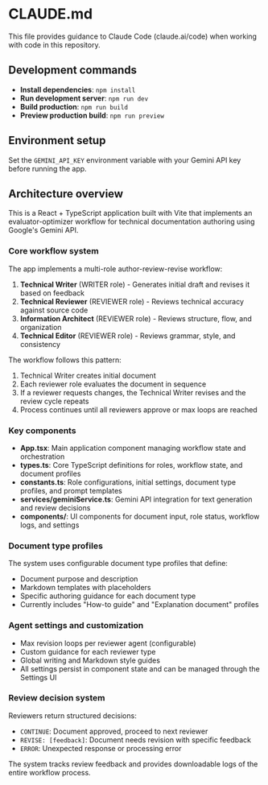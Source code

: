 # CLAUDE.md

This file provides guidance to Claude Code (claude.ai/code) when working with code in this repository.

## Development commands

- **Install dependencies**: `npm install`
- **Run development server**: `npm run dev`
- **Build production**: `npm run build`
- **Preview production build**: `npm run preview`

## Environment setup

Set the `GEMINI_API_KEY` environment variable with your Gemini API key before running the app.

## Architecture overview

This is a React + TypeScript application built with Vite that implements an evaluator-optimizer workflow for technical documentation authoring using Google's Gemini API.

### Core workflow system

The app implements a multi-role author-review-revise workflow:

1. **Technical Writer** (WRITER role) - Generates initial draft and revises it based on feedback
2. **Technical Reviewer** (REVIEWER role) - Reviews technical accuracy against source code
3. **Information Architect** (REVIEWER role) - Reviews structure, flow, and organization
4. **Technical Editor** (REVIEWER role) - Reviews grammar, style, and consistency

The workflow follows this pattern:

1. Technical Writer creates initial document
2. Each reviewer role evaluates the document in sequence
3. If a reviewer requests changes, the Technical Writer revises and the review cycle repeats
4. Process continues until all reviewers approve or max loops are reached

### Key components

- **App.tsx**: Main application component managing workflow state and orchestration
- **types.ts**: Core TypeScript definitions for roles, workflow state, and document profiles
- **constants.ts**: Role configurations, initial settings, document type profiles, and prompt templates
- **services/geminiService.ts**: Gemini API integration for text generation and review decisions
- **components/**: UI components for document input, role status, workflow logs, and settings

### Document type profiles

The system uses configurable document type profiles that define:

- Document purpose and description
- Markdown templates with placeholders
- Specific authoring guidance for each document type
- Currently includes "How-to guide" and "Explanation document" profiles

### Agent settings and customization

- Max revision loops per reviewer agent (configurable)
- Custom guidance for each reviewer type
- Global writing and Markdown style guides
- All settings persist in component state and can be managed through the Settings UI

### Review decision system

Reviewers return structured decisions:

- `CONTINUE`: Document approved, proceed to next reviewer
- `REVISE: [feedback]`: Document needs revision with specific feedback
- `ERROR`: Unexpected response or processing error

The system tracks review feedback and provides downloadable logs of the entire workflow process.
